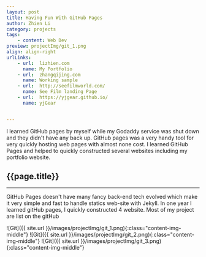 ```yaml
---
layout: post
title: Having Fun With GitHub Pages
author: Zhien Li
category: projects
tags:
    - content: Web Dev
preview: projectImg/git_1.png
align: align-right
urlLinks:
    - url:  lizhien.com
      name: My Portfolio
    - url:  zhangqijing.com
      name: Working sample
    - url:  http://seefilmworld.com/
      name: See Film landing Page
    - url:  https://yjgear.github.io/
      name: yjGear


---
```


I learned GitHub pages by myself while my Godaddy service was shut down and they didn't have any back up. GitHub pages was a very handy tool for very quickly hosting web pages with almost none cost. I learned GitHub Pages and helped to quickly constructed several websites including my portfolio website.

## {{page.title}}
-----

GitHub Pages doesn't have many fancy back-end tech evolved which make it very simple and fast to handle statics web-site with Jekyll.
In one year I learned gitHub pages, I quickly constructed 4 website. Most of my project are list on the gitHub


![Git]({{ site.url }}/images/projectImg/git_1.png){:class="content-img-middle"}
![Git]({{ site.url }}/images/projectImg/git_2.png){:class="content-img-middle"}
![Git]({{ site.url }}/images/projectImg/git_3.png){:class="content-img-middle"}




